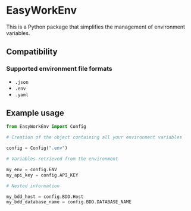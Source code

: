 # EasyWorkEnv

This is a Python package that simplifies the management of environment variables.

## Compatibility
### Supported environment file formats
- `.json`
- `.env`
- `.yaml`

## Example usage

```python
from EasyWorkEnv import Config

# Creation of the object containing all your environment variables

config = Config(".env")

# Variables retrieved from the environment

my_env = config.ENV
my_api_key = config.API_KEY

# Nested information

my_bdd_host = config.BDD.Host
my_bdd_database_name = config.BDD.DATABASE_NAME
```
